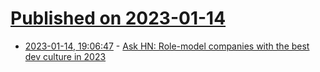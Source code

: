 # [Published on 2023-01-14](index.md)

* [2023-01-14, 19:06:47](https://news.ycombinator.com/item?id=34383010) - [Ask HN: Role-model companies with the best dev culture in 2023](https://news.ycombinator.com/item?id=34383010)
